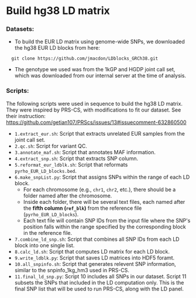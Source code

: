 # Build hg38 LD matrix

### Datasets: 
- To build the EUR LD matrix using genome-wide SNPs, we downloaded the hg38 EUR LD blocks from here:
```
  git clone https://github.com/jmacdon/LDblocks_GRCh38.git
```
- The genotype we used was from the 1kGP and HGDP joint call set, which was downloaded from our internal server at the time of analysis. 


### Scripts:
The following scripts were used in sequence to build the hg38 LD matrix. They were inspired by PRS-CS, with modifications to fit our dataset. See their instruction:
https://github.com/getian107/PRScs/issues/13#issuecomment-632860500

- `1.extract_eur.sh`: Script that extracts unrelated EUR samples from the joint call set.
- `2.qc.sh`: Script for variant QC.
- `3.annotate_maf.sh`: Script that annotates MAF information.
- `4.extract_snp.sh`: Script that extracts SNP column.
- `5.reformat_eur_ldblk.sh`: Script that reformats `pyrho_EUR_LD_blocks.bed`.
- `6.make_snpList.py`: Script that assigns SNPs within the range of each LD block.
  - For each chromosome (e.g., `chr1`, `chr2`, etc.), there should be a folder named after the chromosome.
  - Inside each folder, there will be several text files, each named after the **fifth column (`ref_blk`)** from the reference file (`pyrho_EUR_LD_blocks`).
  - Each text file will contain SNP IDs from the input file where the SNP's position falls within the range specified by the corresponding block in the reference file.
- `7.combine_ld_snp.sh`: Script that combines all SNP IDs from each LD block into one single list.
- `8.calc_ld.sh`: Script that computes LD matrix for each LD block.
- `9.write_ldblk.py`: Script that saves LD matrices into HDF5 foramt.
- `10.all_snpinfo.sh`: Script that generates relevent SNP information, similar to the snpinfo_1kg_hm3 used in PRS-CS.
- `11.final_ld_snp.py`: Script 10 includes all SNPs in our dataset. Script 11 subsets the SNPs that included in the LD computation only. This is the final SNP list that will be used to run PRS-CS, along with the LD panel.

